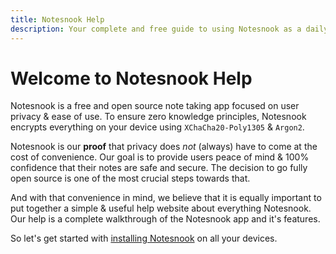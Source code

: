 ```yaml
---
title: Notesnook Help
description: Your complete and free guide to using Notesnook as a daily note taking app to organize your work and life while safeguarding your privacy.
---
```


# Welcome to Notesnook Help

Notesnook is a free and open source note taking app focused on user privacy & ease of use. To ensure zero knowledge principles, Notesnook encrypts everything on your device using `XChaCha20-Poly1305` & `Argon2`.

Notesnook is our **proof** that privacy does _not_ (always) have to come at the cost of convenience. Our goal is to provide users peace of mind & 100% confidence that their notes are safe and secure. The decision to go fully open source is one of the most crucial steps towards that.

And with that convenience in mind, we believe that it is equally important to put together a simple & useful help website about everything Notesnook. Our help is a complete walkthrough of the Notesnook app and it's features.

So let's get started with [installing Notesnook](/installation) on all your devices.

